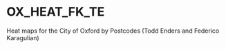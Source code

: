 # OX_HEAT_FK_TE
Heat maps for the City of Oxford by Postcodes
(Todd Enders and Federico Karagulian)
